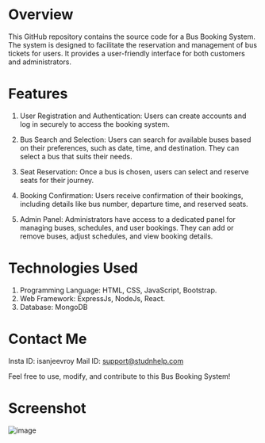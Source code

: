 # Overview

This GitHub repository contains the source code for a Bus Booking System. The system is designed to facilitate the reservation and management of bus tickets for users. It provides a user-friendly interface for both customers and administrators.

# Features

1. User Registration and Authentication: Users can create accounts and log in securely to access the booking system.

2. Bus Search and Selection: Users can search for available buses based on their preferences, such as date, time, and destination. They can select a bus that suits their needs.

3. Seat Reservation: Once a bus is chosen, users can select and reserve seats for their journey.

4. Booking Confirmation: Users receive confirmation of their bookings, including details like bus number, departure time, and reserved seats.

5. Admin Panel: Administrators have access to a dedicated panel for managing buses, schedules, and user bookings. They can add or remove buses, adjust schedules, and view booking details.

# Technologies Used

1. Programming Language: HTML, CSS, JavaScript, Bootstrap.
2. Web Framework: ExpressJs, NodeJs, React.
3. Database: MongoDB

# Contact Me
Insta ID: isanjeevroy
Mail ID: support@studnhelp.com

Feel free to use, modify, and contribute to this Bus Booking System!

# Screenshot
![image](https://github.com/isanjeevroy/bus-booking-system/assets/108814776/bad769d3-9984-469d-9f9e-f7996b9d6625)
